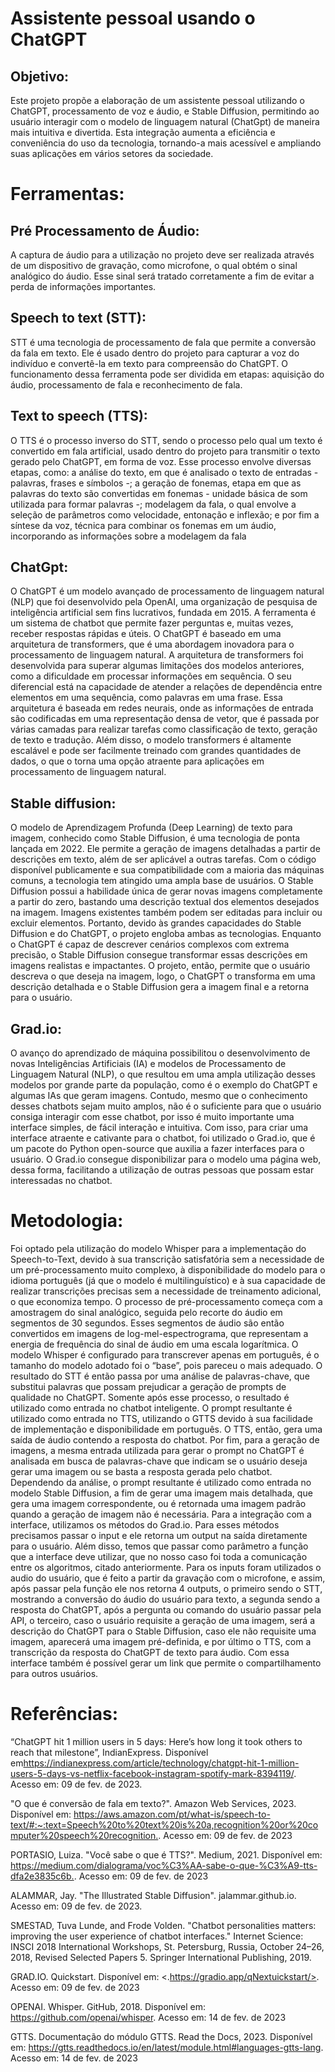 # Assistente pessoal usando o ChatGPT

## Objetivo:
  Este projeto propõe a elaboração de um assistente pessoal utilizando o ChatGPT, processamento de voz e áudio, e Stable Diffusion, permitindo ao usuário interagir com o modelo de linguagem natural (ChatGpt) de maneira mais intuitiva e divertida. Esta integração aumenta a eficiência e conveniência do uso da tecnologia, tornando-a mais acessível e ampliando suas aplicações em vários setores da sociedade.
  
# Ferramentas:
## Pré Processamento de Áudio: 
  A captura de áudio para a utilização no projeto deve ser realizada através de um dispositivo de gravação, como microfone, o qual obtém o sinal analógico do áudio. Esse sinal será tratado corretamente a fim de evitar a perda de informações importantes.
  
## Speech to text (STT):
  STT é uma tecnologia de processamento de fala que permite a conversão da fala em texto. Ele é usado dentro do projeto para capturar a voz do indivíduo e convertê-la em texto para compreensão do ChatGPT. O funcionamento dessa ferramenta pode ser dividida em etapas: aquisição do áudio, processamento de fala e reconhecimento de fala.
  
## Text to speech (TTS):
  O TTS é o processo inverso do STT, sendo o processo pelo qual um texto é convertido em fala artificial, usado dentro do projeto para transmitir o texto gerado pelo ChatGPT, em forma de voz. Esse processo envolve diversas etapas, como: a análise do texto, em que é analisado o texto de entradas - palavras, frases e símbolos -; a geração de fonemas, etapa em que as palavras do texto são convertidas em fonemas - unidade básica de som utilizada para formar palavras -; modelagem da fala, o qual envolve a seleção de parâmetros como velocidade, entonação e inflexão; e por fim a síntese da voz, técnica para combinar os fonemas em um áudio, incorporando as informações sobre a modelagem da fala

## ChatGpt:
  O ChatGPT é um modelo avançado de processamento de linguagem natural (NLP) que foi desenvolvido pela OpenAI, uma organização de pesquisa de inteligência artificial sem fins lucrativos, fundada em 2015. A ferramenta é um sistema de chatbot que permite fazer perguntas e, muitas vezes, receber respostas rápidas e úteis.
  O ChatGPT é baseado em uma arquitetura de transformers, que é uma abordagem inovadora para o processamento de linguagem natural. A arquitetura de transformers foi desenvolvida para superar algumas limitações dos modelos anteriores, como a dificuldade em processar informações em sequência. O seu diferencial está na capacidade de atender a relações de dependência entre elementos em uma sequência, como palavras em uma frase. Essa arquitetura é baseada em redes neurais, onde as informações de entrada são codificadas em uma representação densa de vetor, que é passada por várias camadas para realizar tarefas como classificação de texto, geração de texto e tradução. Além disso, o modelo transformers é altamente escalável e pode ser facilmente treinado com grandes quantidades de dados, o que o torna uma opção atraente para aplicações em processamento de linguagem natural.
  
## Stable diffusion: 
  O modelo de Aprendizagem Profunda (Deep Learning) de texto para imagem, conhecido como Stable Diffusion, é uma tecnologia de ponta lançada em 2022. Ele permite a geração de imagens detalhadas a partir de descrições em texto, além de ser aplicável a outras tarefas. Com o código disponível publicamente e sua compatibilidade com a maioria das máquinas comuns, a tecnologia tem atingido uma ampla base de usuários.
  O Stable Diffusion possui a habilidade única de gerar novas imagens completamente a partir do zero, bastando uma descrição textual dos elementos desejados na imagem. Imagens existentes também podem ser editadas para incluir ou excluir elementos. 
  Portanto, devido às grandes capacidades do Stable Diffusion e do ChatGPT, o projeto engloba ambas as tecnologias. Enquanto o ChatGPT é capaz de descrever cenários complexos com extrema precisão, o Stable Diffusion consegue transformar essas descrições em imagens realistas e impactantes. O projeto, então, permite que o usuário descreva o que deseja na imagem, logo, o ChatGPT o transforma em uma descrição detalhada e o Stable Diffusion gera a imagem final e a retorna para o usuário.

## Grad.io:
  O avanço do aprendizado de máquina possibilitou o desenvolvimento de novas Inteligências Artificiais (IA) e modelos de Processamento de Linguagem Natural (NLP), o que resultou em uma ampla utilização desses modelos por grande parte da população, como é o exemplo do ChatGPT e algumas IAs que geram imagens. Contudo, mesmo que o conhecimento desses chatbots sejam muito amplos, não é o suficiente para que o usuário consiga interagir com esse chatbot, por isso é muito importante uma interface simples, de fácil interação e intuitiva.
  Com isso, para criar uma interface atraente e cativante para o chatbot, foi utilizado o Grad.io, que é um pacote do Python open-source que auxilia a fazer interfaces para o usuário. O Grad.io consegue disponibilizar para o modelo uma página web, dessa forma, facilitando a utilização de outras pessoas que possam estar interessadas no chatbot.
  
# Metodologia: 
  Foi optado pela utilização do modelo Whisper para a implementação do Speech-to-Text, devido à sua transcrição satisfatória sem a necessidade de um pré-processamento muito complexo, à disponibilidade do modelo para o idioma português (já que o modelo é multilinguístico) e à sua capacidade de realizar transcrições precisas sem a necessidade de treinamento adicional, o que economiza tempo.
  O processo de pré-processamento começa com a amostragem do sinal analógico, seguida pelo recorte do áudio em segmentos de 30 segundos. Esses segmentos de áudio são então convertidos em imagens de log-mel-espectrograma, que representam a energia de frequência do sinal de áudio em uma escala logarítmica. O modelo Whisper é configurado para transcrever apenas em português, é o tamanho do modelo adotado foi o “base”, pois pareceu o mais adequado. O resultado do STT é então passa por uma análise de palavras-chave, que substitui palavras que possam prejudicar a geração de prompts de qualidade no ChatGPT. Somente após esse processo, o resultado é utilizado como entrada no chatbot inteligente. O prompt resultante é utilizado como entrada no TTS, utilizando o GTTS devido à sua facilidade de implementação e disponibilidade em português. O TTS, então, gera uma saída de áudio contendo a resposta do chatbot.
  Por fim, para a geração de imagens, a mesma entrada utilizada para gerar o prompt no ChatGPT é analisada em busca de palavras-chave que indicam se o usuário deseja gerar uma imagem ou se basta a resposta gerada pelo chatbot. Dependendo da análise, o prompt resultante é utilizado como entrada no modelo Stable Diffusion, a fim de gerar uma imagem mais detalhada, que gera uma imagem correspondente, ou é retornada uma imagem padrão quando a geração de imagem não é necessária.
  Para a integração com a interface, utilizamos os métodos do Grad.io. Para esses métodos precisamos passar o input e ele retorna um output na saída diretamente para o usuário. Além disso, temos que passar como parâmetro a função que a interface deve utilizar, que no nosso caso foi toda a comunicação entre os algoritmos, citado anteriormente. Para os inputs foram utilizados o audio do usuário, que é feito a partir da gravação com o microfone, e assim, após passar pela função ele nos retorna 4 outputs, o primeiro sendo o STT, mostrando a conversão do áudio do usuário para texto, a segunda sendo a resposta do ChatGPT, após a pergunta ou comando do usuário passar pela API, o terceiro, caso o usuário requisite a geração de uma imagem, será a descrição do ChatGPT para o Stable Diffusion, caso ele não requisite uma imagem, aparecerá uma imagem pré-definida, e por último o TTS, com a transcrição da resposta do ChatGPT de texto para áudio. Com essa interface também é possível gerar um link que permite o compartilhamento para outros usuários.
  
# Referências:

“ChatGPT hit 1 million users in 5 days: Here’s how long it took others to reach that milestone”, IndianExpress. Disponível em<https://indianexpress.com/article/technology/chatgpt-hit-1-million-users-5-days-vs-netflix-facebook-instagram-spotify-mark-8394119/>. Acesso em: 09 de fev. de 2023.

"O que é conversão de fala em texto?". Amazon Web Services, 2023. Disponível em: <https://aws.amazon.com/pt/what-is/speech-to-text/#:~:text=Speech%20to%20text%20is%20a,recognition%20or%20computer%20speech%20recognition.>. Acesso em: 09 de fev. de 2023

PORTASIO, Luiza. "Você sabe o que é TTS?". Medium, 2021. Disponível em: <https://medium.com/dialograma/voc%C3%AA-sabe-o-que-%C3%A9-tts-dfa2e3835c6b.>.  Acesso em: 09 de fev. de 2023

ALAMMAR, Jay. "The Illustrated Stable Diffusion". jalammar.github.io. Acesso em: 09 de fev. de 2023.

SMESTAD, Tuva Lunde, and Frode Volden. "Chatbot personalities matters: improving the user experience of chatbot interfaces." Internet Science: INSCI 2018 International Workshops, St. Petersburg, Russia, October 24–26, 2018, Revised Selected Papers 5. Springer International Publishing, 2019.

GRAD.IO. Quickstart. Disponível em: <.https://gradio.app/qNextuickstart/>. Acesso em: 09 de fev. de 2023

OPENAI. Whisper. GitHub, 2018. Disponível em: <https://github.com/openai/whisper>. Acesso em: 14 de fev. de 2023

GTTS. Documentação do módulo GTTS. Read the Docs, 2023. Disponível em: <https://gtts.readthedocs.io/en/latest/module.html#languages-gtts-lang>. Acesso em: 14 de fev. de 2023

